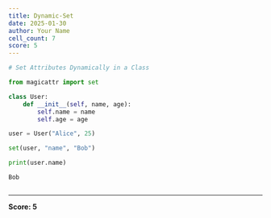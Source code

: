 ```yaml
---
title: Dynamic-Set
date: 2025-01-30
author: Your Name
cell_count: 7
score: 5
---
```


```python
# Set Attributes Dynamically in a Class
```


```python
from magicattr import set
```


```python
class User:
    def __init__(self, name, age):
        self.name = name
        self.age = age
```


```python
user = User("Alice", 25)
```


```python
set(user, "name", "Bob")
```


```python
print(user.name) 
```

    Bob



```python

```


---
**Score: 5**
